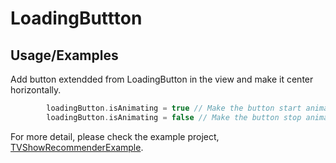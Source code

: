 # LoadingButtton

## Usage/Examples

Add button extendded from LoadingButton in the view and make it center horizontally.
```swift
        loadingButton.isAnimating = true // Make the button start animating
        loadingButton.isAnimating = false // Make the button stop animating
```
For more detail, please check the example project, [TVShowRecommenderExample](https://github.com/tadeha/tvmaze-recommender-ios-sdk/tree/main/TVShowRecommenderExample).
